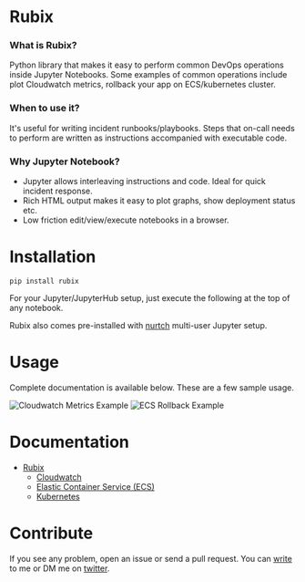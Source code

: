 # Rubix

### What is Rubix?
Python library that makes it easy to perform common DevOps operations inside Jupyter Notebooks. Some examples of common operations include plot Cloudwatch metrics, rollback your app on ECS/kubernetes cluster.

### When to use it?
It's useful for writing incident runbooks/playbooks. Steps that on-call needs to perform are written as instructions accompanied with executable code.

### Why Jupyter Notebook?
  - Jupyter allows interleaving instructions and code. Ideal for quick incident response.
  - Rich HTML output makes it easy to plot graphs, show deployment status etc.
  - Low friction edit/view/execute notebooks in a browser.


# Installation
```
pip install rubix

```
For your Jupyter/JupyterHub setup, just execute the following at the top of any notebook.

Rubix also comes pre-installed with [nurtch](http://nurtch.com) multi-user Jupyter setup.

# Usage
Complete documentation is available below. These are a few sample usage.

![Cloudwatch Metrics Example](http://docs.nurtch.com/en/latest/_images/plot_metric_example.png)
![ECS Rollback Example](http://docs.nurtch.com/en/latest/_images/ecs_rollback.png)


# Documentation
* [Rubix](http://docs.nurtch.com/en/latest/rubix-library/index.html)
  * [Cloudwatch](http://docs.nurtch.com/en/latest/rubix-library/aws/cloudwatch.html)
  * [Elastic Container Service (ECS)](http://docs.nurtch.com/en/latest/rubix-library/aws/ecs.html)
  * [Kubernetes](http://docs.nurtch.com/en/latest/rubix-library/kubernetes.html#api-usage)


# Contribute
If you see any problem, open an issue or send a pull request. You can [write](mailto:amit@nurtch.com) to me or DM me on [twitter](https://twitter.com/amittrathi).
